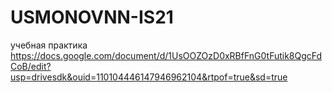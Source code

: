 # USMONOVNN-IS21

учебная практика https://docs.google.com/document/d/1UsOOZOzD0xRBfFnG0tFutik8QgcFdCoB/edit?usp=drivesdk&ouid=110104446147946962104&rtpof=true&sd=true